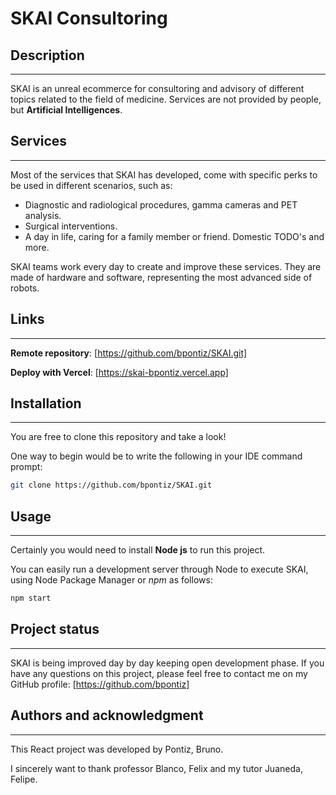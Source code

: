# SKAI Consultoring
## Description
***

SKAI is an unreal ecommerce for consultoring and advisory of different topics related to the field of medicine. Services are not provided by people, but **Artificial Intelligences**.

## Services
***

Most of the services that SKAI has developed, come with specific perks to be used in different scenarios, such as: 
- Diagnostic and radiological procedures, gamma cameras and PET analysis.
- Surgical interventions.
- A day in life, caring for a family member or friend. Domestic TODO's and more.

SKAI teams work every day to create and improve these services. They are made of hardware and software, representing the most advanced side of robots.

## Links
***

**Remote repository**: [https://github.com/bpontiz/SKAI.git]

**Deploy with Vercel**: [https://skai-bpontiz.vercel.app]

## Installation
***

You are free to clone this repository and take a look!

One way to begin would be to write the following in your IDE command prompt:

```bash
git clone https://github.com/bpontiz/SKAI.git
```

## Usage
***

Certainly you would need to install **Node js** to run this project.

You can easily run a development server through Node to execute SKAI, using Node Package Manager or *npm* as follows:

```bash
npm start
```

## Project status
***

SKAI is being improved day by day keeping open development phase. If you have any questions on this project, please feel free to contact me on my GitHub profile: [https://github.com/bpontiz]

## Authors and acknowledgment
***

This React project was developed by Pontiz, Bruno. 

I sincerely want to thank professor Blanco, Felix and my tutor Juaneda, Felipe.